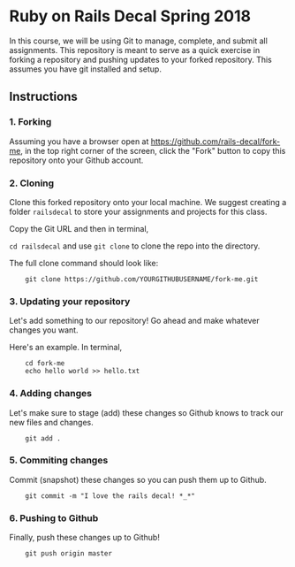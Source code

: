 # Ruby on Rails Decal Spring 2018

In this course, we will be using Git to manage, complete, and submit all assignments. This repository is meant to serve as a quick exercise in forking a repository and pushing updates to your forked repository. This assumes you have git installed and setup.

## Instructions

### 1. Forking 

Assuming you have a browser open at https://github.com/rails-decal/fork-me, in the top right corner of the screen, click the "Fork" button to copy this repository onto your Github account.

### 2. Cloning

Clone this forked repository onto your local machine. We suggest creating a folder `railsdecal` to store your assignments and projects for this class. 

Copy the Git URL and then in terminal,

`cd railsdecal` and use `git clone` to clone the repo into the directory.

The full clone command should look like:

		git clone https://github.com/YOURGITHUBUSERNAME/fork-me.git  

### 3. Updating your repository

Let's add something to our repository! Go ahead and make whatever changes you want.

Here's an example. In terminal,

		cd fork-me
		echo hello world >> hello.txt

### 4. Adding changes

Let's make sure to stage (add) these changes so Github knows to track our new files and changes.

		git add .

### 5. Commiting changes

Commit (snapshot) these changes so you can push them up to Github.

		git commit -m "I love the rails decal! *_*"

### 6. Pushing to Github

Finally, push these changes up to Github!

		git push origin master					
